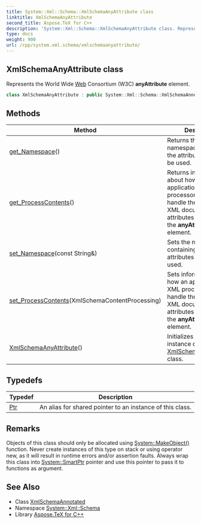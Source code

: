 ```yaml
---
title: System::Xml::Schema::XmlSchemaAnyAttribute class
linktitle: XmlSchemaAnyAttribute
second_title: Aspose.TeX for C++
description: 'System::Xml::Schema::XmlSchemaAnyAttribute class. Represents the World Wide Web Consortium (W3C) anyAttribute element in C++.'
type: docs
weight: 900
url: /cpp/system.xml.schema/xmlschemaanyattribute/
---
```

## XmlSchemaAnyAttribute class


Represents the World Wide [Web](../../system.web/) Consortium (W3C) **anyAttribute** element.

```cpp
class XmlSchemaAnyAttribute : public System::Xml::Schema::XmlSchemaAnnotated
```

## Methods

| Method | Description |
| --- | --- |
| [get_Namespace](./get_namespace/)() | Returns the namespaces containing the attributes that can be used. |
| [get_ProcessContents](./get_processcontents/)() | Returns information about how an application or XML processor should handle the validation of XML documents for the attributes specified by the **anyAttribute** element. |
| [set_Namespace](./set_namespace/)(const String\&) | Sets the namespaces containing the attributes that can be used. |
| [set_ProcessContents](./set_processcontents/)(XmlSchemaContentProcessing) | Sets information about how an application or XML processor should handle the validation of XML documents for the attributes specified by the **anyAttribute** element. |
| [XmlSchemaAnyAttribute](./xmlschemaanyattribute/)() | Initializes a new instance of the [XmlSchemaAnyAttribute](./) class. |
## Typedefs

| Typedef | Description |
| --- | --- |
| [Ptr](./ptr/) | An alias for shared pointer to an instance of this class. |
## Remarks



Objects of this class should only be allocated using [System::MakeObject()](../../system/makeobject/) function. Never create instances of this type on stack or using operator new, as it will result in runtime errors and/or assertion faults. Always wrap this class into [System::SmartPtr](../../system/smartptr/) pointer and use this pointer to pass it to functions as argument. 

## See Also

* Class [XmlSchemaAnnotated](../xmlschemaannotated/)
* Namespace [System::Xml::Schema](../)
* Library [Aspose.TeX for C++](../../)
